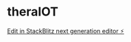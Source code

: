 # theraIOT

[Edit in StackBlitz next generation editor ⚡️](https://stackblitz.com/~/github.com/cjephuneh/theraIOT)
